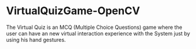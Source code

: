 # VirtualQuizGame-OpenCV
The Virtual Quiz is an MCQ (Multiple Choice Questions) game where the user can have an new virtual interaction experience with the System just by using his hand gestures.
